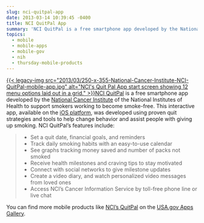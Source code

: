 ```yaml
---
slug: nci-quitpal-app
date: 2013-03-14 10:39:45 -0400
title: NCI QuitPal App
summary: 'NCI QuitPal is a free smartphone app developed by the National Cancer Institute of the National Institutes of Health to support smokers working to become smoke-free. This interactive app, available on the  iOS platform, was developed using proven quit'
topics:
  - mobile
  - mobile-apps
  - mobile-gov
  - nih
  - thursday-mobile-products
---
```


[{{< legacy-img src="2013/03/250-x-355-National-Cancer-Institute-NCI-QuitPal-mobile-app.jpg" alt="NCI's Quit Pal App start screen showing 12 menu options laid out in a grid." >}}](https://s3.amazonaws.com/digitalgov/_legacy-img/2013/03/NCI-quitpal-mobile-app.jpg)[NCI QuitPal](http://apps.usa.gov/nci-quitpal-app.shtml) is a free smartphone app developed by the [National Cancer Institute](http://www.cancer.gov/) of the National Institutes of Health to support smokers working to become smoke-free. This interactive app, available on the [ iOS platform](https://itunes.apple.com/us/app/nci-quitpal/id561732676?mt=8), was developed using proven quit strategies and tools to help change behavior and assist people with giving up smoking. NCI QuitPal’s features include:

>   * Set a quit date, financial goals, and reminders
>   * Track daily smoking habits with an easy-to-use calendar
>   * See graphs tracking money saved and number of packs not smoked
>   * Receive health milestones and craving tips to stay motivated
>   * Connect with social networks to give milestone updates
>   * Create a video diary, and watch personalized video messages from loved ones
>   * Access NCI’s Cancer Information Service by toll-free phone line or live chat

You can find more mobile products like [NCI&#8217;s QuitPal](http://apps.usa.gov/nci-quitpal-app.shtml) on the [USA.gov Apps Gallery](http://apps.usa.gov/).